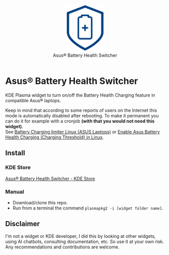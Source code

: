 <div align="center">
<picture>
  <source media="(prefers-color-scheme: dark)" srcset="logo.png">
  <img alt="Logo" src="logo.png" height="150px">
</picture>
<br>
Asus® Battery Health Switcher
</div>
<br>

# Asus® Battery Health Switcher
KDE Plasma widget to turn on/off the Battery Health Charging feature in compatible Asus® laptops.  

Keep in mind that according to some reports of users on the Internet this mode is automatically disabled after rebooting. 
To make it permanent you can do it for example with a cronjob **(with that you would not need this widget)**.  
See [Battery Charging limiter Linux (ASUS Laptops)](https://github.com/sreejithag/battery-charging-limiter-linux) or [Enable Asus Battery Health Charging (Charging Threshold) in Linux](https://www.youtube.com/watch?v=BacV_hvaXfU).

## Install

### KDE Store
[Asus® Battery Health Switcher - KDE Store](https://store.kde.org/p/2075212/)

### Manual
- Download/clone this repo.
- Run from a terminal the command `plasmapkg2 -i [widget folder name]`.

## Disclaimer
I'm not a widget or KDE developer, I did this by looking at other widgets, using AI chatbots, consulting documentation, etc. So use it at your own risk.
Any recommendations and contributions are welcome.
